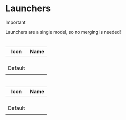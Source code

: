 # Launchers

> [!IMPORTANT]
> Launchers are a single model, so no merging is needed!
>

# 
| Icon | Name |
| :--: | :--: | 
| | | | | 
<br> Default | | 
| | | | | 




# 
| Icon | Name |
| :--: | :--: | 
| | | | | 
<br> Default | | 
| | | | | 

